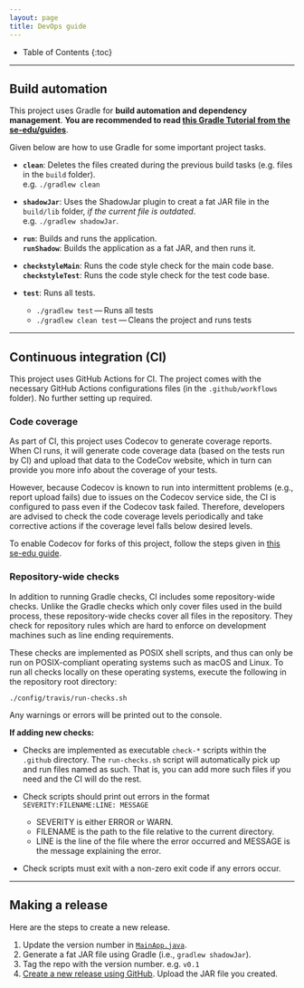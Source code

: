 ```yaml
---
layout: page
title: DevOps guide
---
```


- Table of Contents
  {:toc}

---

## Build automation

This project uses Gradle for **build automation and dependency management**. **You are recommended to read [this Gradle Tutorial from the se-edu/guides](https://se-education.org/guides/tutorials/gradle.html)**.

Given below are how to use Gradle for some important project tasks.

- **`clean`**: Deletes the files created during the previous build tasks (e.g. files in the `build` folder).<br>
  e.g. `./gradlew clean`

- **`shadowJar`**: Uses the ShadowJar plugin to creat a fat JAR file in the `build/lib` folder, _if the current file is outdated_.<br>
  e.g. `./gradlew shadowJar`.

- **`run`**: Builds and runs the application.<br>
  **`runShadow`**: Builds the application as a fat JAR, and then runs it.

- **`checkstyleMain`**: Runs the code style check for the main code base.<br>
  **`checkstyleTest`**: Runs the code style check for the test code base.

- **`test`**: Runs all tests.
  - `./gradlew test` — Runs all tests
  - `./gradlew clean test` — Cleans the project and runs tests

---

## Continuous integration (CI)

This project uses GitHub Actions for CI. The project comes with the necessary GitHub Actions configurations files (in the `.github/workflows` folder). No further setting up required.

### Code coverage

As part of CI, this project uses Codecov to generate coverage reports. When CI runs, it will generate code coverage data (based on the tests run by CI) and upload that data to the CodeCov website, which in turn can provide you more info about the coverage of your tests.

However, because Codecov is known to run into intermittent problems (e.g., report upload fails) due to issues on the Codecov service side, the CI is configured to pass even if the Codecov task failed. Therefore, developers are advised to check the code coverage levels periodically and take corrective actions if the coverage level falls below desired levels.

To enable Codecov for forks of this project, follow the steps given in [this se-edu guide](https://se-education.org/guides/tutorials/codecov.html).

### Repository-wide checks

In addition to running Gradle checks, CI includes some repository-wide checks. Unlike the Gradle checks which only cover files used in the build process, these repository-wide checks cover all files in the repository. They check for repository rules which are hard to enforce on development machines such as line ending requirements.

These checks are implemented as POSIX shell scripts, and thus can only be run on POSIX-compliant operating systems such as macOS and Linux. To run all checks locally on these operating systems, execute the following in the repository root directory:

`./config/travis/run-checks.sh`

Any warnings or errors will be printed out to the console.

**If adding new checks:**

- Checks are implemented as executable `check-*` scripts within the `.github` directory. The `run-checks.sh` script will automatically pick up and run files named as such. That is, you can add more such files if you need and the CI will do the rest.

- Check scripts should print out errors in the format `SEVERITY:FILENAME:LINE: MESSAGE`

  - SEVERITY is either ERROR or WARN.
  - FILENAME is the path to the file relative to the current directory.
  - LINE is the line of the file where the error occurred and MESSAGE is the message explaining the error.

- Check scripts must exit with a non-zero exit code if any errors occur.

---

## Making a release

Here are the steps to create a new release.

1. Update the version number in [`MainApp.java`](https://github.com/AY2324S1-CS2103T-W13-3/tp/tree/master/src/main/java/transact/MainApp.java).
1. Generate a fat JAR file using Gradle (i.e., `gradlew shadowJar`).
1. Tag the repo with the version number. e.g. `v0.1`
1. [Create a new release using GitHub](https://help.github.com/articles/creating-releases/). Upload the JAR file you created.
